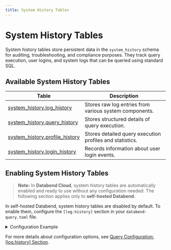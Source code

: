 ```yaml
---
title: System History Tables
---
```


# System History Tables

System history tables store persistent data in the `system_history` schema for auditing, troubleshooting, and compliance purposes. They track query execution, user logins, and system logs that can be queried using standard SQL.

## Available System History Tables

| Table                                               | Description                                                     |
|-----------------------------------------------------|-----------------------------------------------------------------|
| [system_history.log_history](log-history.md)        | Stores raw log entries from various system components.          |
| [system_history.query_history](query-history.md)    | Stores structured details of query execution.                   |
| [system_history.profile_history](profile-history.md)| Stores detailed query execution profiles and statistics.        |
| [system_history.login_history](login-history.md)    | Records information about user login events.                    |

## Enabling System History Tables

> **Note:** In **Databend Cloud**, system history tables are automatically enabled and ready to use without any configuration needed. The following section applies only to **self-hosted Databend**.

In self-hosted Databend, system history tables are disabled by default. To enable them, configure the `[log.history]` section in your `databend-query.toml` file.

<details>
<summary>Configuration Example</summary>

```toml
[log.history]
# Enable history tables
on = true
level = "INFO"

# Configure retention policies for each table
[[log.history.tables]]
table_name = "log_history"
retention = 168  # 7 days (in hours)

[[log.history.tables]]
table_name = "query_history"
retention = 168

[[log.history.tables]]
table_name = "profile_history"
retention = 168

[[log.history.tables]]
table_name = "login_history"
retention = 168
```

> **Note:** The `log_history` table is enabled by default when history logging is turned on.

</details>

For more details about configuration options, see [Query Configuration: [log.history] Section](/guides/deploy/references/node-config/query-config#loghistory-section).
